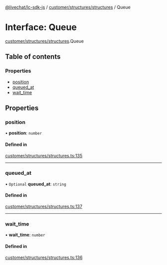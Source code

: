 [@livechat/lc-sdk-js](../README.md) / [customer/structures/structures](../modules/customer_structures_structures.md) / Queue

# Interface: Queue

[customer/structures/structures](../modules/customer_structures_structures.md).Queue

## Table of contents

### Properties

- [position](customer_structures_structures.Queue.md#position)
- [queued\_at](customer_structures_structures.Queue.md#queued_at)
- [wait\_time](customer_structures_structures.Queue.md#wait_time)

## Properties

### position

• **position**: `number`

#### Defined in

[customer/structures/structures.ts:135](https://github.com/livechat/lc-sdk-js/blob/25e113d/src/customer/structures/structures.ts#L135)

___

### queued\_at

• `Optional` **queued\_at**: `string`

#### Defined in

[customer/structures/structures.ts:137](https://github.com/livechat/lc-sdk-js/blob/25e113d/src/customer/structures/structures.ts#L137)

___

### wait\_time

• **wait\_time**: `number`

#### Defined in

[customer/structures/structures.ts:136](https://github.com/livechat/lc-sdk-js/blob/25e113d/src/customer/structures/structures.ts#L136)

